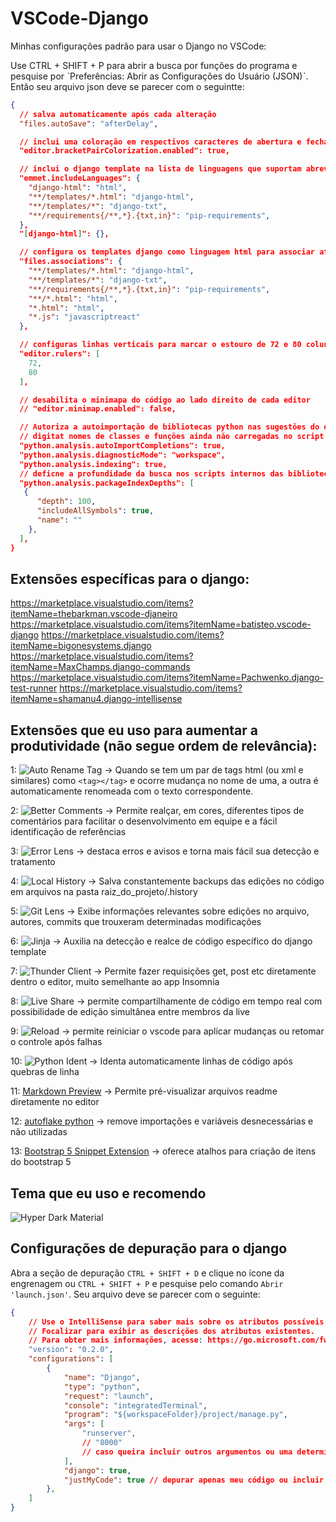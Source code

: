 # VSCode-Django
Minhas configurações padrão para usar o Django no VSCode:

Use CTRL + SHIFT + P para abrir a busca por funções do programa e pesquise por ˋPreferências: Abrir as Configurações do Usuário (JSON)ˋ. Então seu arquivo json deve se parecer com o seguintte:
```json
{
  // salva automaticamente após cada alteração
  "files.autoSave": "afterDelay",

  // inclui uma coloração em respectivos caracteres de abertura e fechamento, como {}, [], ()
  "editor.bracketPairColorization.enabled": true,

  // inclui o django template na lista de linguagens que suportam abreviação
  "emmet.includeLanguages": {
    "django-html": "html",
    "**/templates/*.html": "django-html",
    "**/templates/*": "django-txt",
    "**/requirements{/**,*}.{txt,in}": "pip-requirements",
  },
  "[django-html]": {},

  // configura os templates django como linguagem html para associar atalhos, extensões e abreviações
  "files.associations": {
    "**/templates/*.html": "django-html",
    "**/templates/*": "django-txt",
    "**/requirements{/**,*}.{txt,in}": "pip-requirements",
    "**/*.html": "html",
    "*.html": "html",
    "*.js": "javascriptreact"
  },

  // configuras linhas verticais para marcar o estouro de 72 e 80 colunas
  "editor.rulers": [
    72,
    80
  ],

  // desabilita o minimapa do código ao lado direito de cada editor
  // "editor.minimap.enabled": false,

  // Autoriza a autoimportação de bibliotecas python nas sugestões do editor ao
  // digitat nomes de classes e funções ainda não carregadas no script
  "python.analysis.autoImportCompletions": true,
  "python.analysis.diagnosticMode": "workspace",
  "python.analysis.indexing": true,
  // deficne a profundidade da busca nos scripts internos das bibliotecas disponíveis
  "python.analysis.packageIndexDepths": [
   {
      "depth": 100,
      "includeAllSymbols": true,
      "name": ""
    },
  ],
}
```

## Extensões específicas para o django:

https://marketplace.visualstudio.com/items?itemName=thebarkman.vscode-djaneiro
https://marketplace.visualstudio.com/items?itemName=batisteo.vscode-django
https://marketplace.visualstudio.com/items?itemName=bigonesystems.django
https://marketplace.visualstudio.com/items?itemName=MaxChamps.django-commands
https://marketplace.visualstudio.com/items?itemName=Pachwenko.django-test-runner
https://marketplace.visualstudio.com/items?itemName=shamanu4.django-intellisense


## Extensões que eu uso para aumentar a produtividade (não segue ordem de relevância):

1: ![Auto Rename Tag](https://marketplace.visualstudio.com/items?itemName=formulahendry.auto-rename-tag) 	->	 Quando se tem um par de tags html (ou xml e similares) como `<tag></tag>` e ocorre mudança no nome de uma, a outra é automaticamente renomeada com o texto correspondente.

2: ![Better Comments](https://marketplace.visualstudio.com/items?itemName=aaron-bond.better-comments)	->	Permite realçar, em cores, diferentes tipos de comentários para facilitar o desenvolvimento em equipe e a fácil identificação de referências

3: ![Error Lens](https://marketplace.visualstudio.com/items?itemName=usernamehw.errorlens)	->	destaca erros e avisos e torna mais fácil sua detecção e tratamento

4: ![Local History](https://marketplace.visualstudio.com/items?itemName=xyz.local-history)	->	Salva constantemente backups das edições no código em arquivos na pasta raiz_do_projeto/.history

5: ![Git Lens](https://marketplace.visualstudio.com/items?itemName=eamodio.gitlens)	->	Exibe informações relevantes sobre edições no arquivo, autores, commits que trouxeram determinadas modificações

6: ![Jinja](https://marketplace.visualstudio.com/items?itemName=wholroyd.jinja)	->	Auxilia na detecção e realce de código específico do django template

7: ![Thunder Client](https://marketplace.visualstudio.com/items?itemName=rangav.vscode-thunder-client)	->	Permite fazer requisições get, post etc diretamente dentro o editor, muito semelhante ao app Insomnia

8: ![Live Share](https://marketplace.visualstudio.com/items?itemName=MS-vsliveshare.vsliveshare)	->	permite compartilhamente de código em tempo real com possibilidade de edição simultânea entre membros da live

9: ![Reload](https://marketplace.visualstudio.com/items?itemName=natqe.reload)	->	permite reiniciar o vscode para aplicar mudanças ou retomar o controle após falhas

10: ![Python Ident](https://marketplace.visualstudio.com/items?itemName=KevinRose.vsc-python-indent)		->	Identa automaticamente linhas de código após quebras de linha

11: [Markdown Preview](https://marketplace.visualstudio.com/items?itemName=shd101wyy.markdown-preview-enhanced)	->	Permite pré-visualizar arquivos readme diretamente no editor

12: [autoflake python]()	->	remove importações e variáveis desnecessárias e não utilizadas 

13: [Bootstrap 5 Snippet Extension](https://marketplace.visualstudio.com/items?itemName=swumplurd.bootstrap-5-snippets-extension)	->	oferece atalhos para criação de itens do bootstrap 5


## Tema que eu uso e recomendo

![Hyper Dark Material](https://marketplace.visualstudio.com/items?itemName=kuscamara.hyper-dark-material)


## Configurações de depuração para o django
Abra a seção de depuração `CTRL + SHIFT + D` e clique no ícone da engrenagem ou `CTRL + SHIFT + P` e pesquise pelo comando `Abrir 'launch.json'`. Seu arquivo deve se parecer com o seguinte:
```json
{
    // Use o IntelliSense para saber mais sobre os atributos possíveis.
    // Focalizar para exibir as descrições dos atributos existentes.
    // Para obter mais informações, acesse: https://go.microsoft.com/fwlink/?linkid=830387
    "version": "0.2.0",
    "configurations": [
        {
            "name": "Django",
            "type": "python",
            "request": "launch",
            "console": "integratedTerminal",
            "program": "${workspaceFolder}/project/manage.py",
            "args": [
                "runserver",
                // "8000"
                // caso queira incluir outros argumentos ou uma determinada porta para o servidor cada nova linha significa um novo argumento
            ],
            "django": true,
            "justMyCode": true // depurar apenas meu código ou incluir código interno do django + bibliotecas
        },
    ]
}
```
